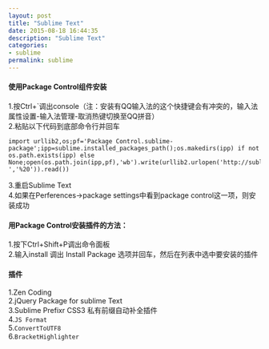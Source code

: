 ```yaml
---
layout: post
title: "Sublime Text"
date: 2015-08-18 16:44:35
description: "Sublime Text"
categories:
- sublime
permalink: sublime
---
```

#### 使用Package Control组件安装
1.按Ctrl+`调出console（注：安装有QQ输入法的这个快捷键会有冲突的，输入法属性设置-输入法管理-取消热键切换至QQ拼音）  
2.粘贴以下代码到底部命令行并回车  

```vim
import urllib2,os;pf='Package Control.sublime-package';ipp=sublime.installed_packages_path();os.makedirs(ipp) if not os.path.exists(ipp) else None;open(os.path.join(ipp,pf),'wb').write(urllib2.urlopen('http://sublime.wbond.net/'+pf.replace(' ','%20')).read())
```  

3.重启Sublime Text  
4.如果在Perferences->package settings中看到package control这一项，则安装成功  

#### 用Package Control安装插件的方法：
1.按下Ctrl+Shift+P调出命令面板  
2.输入install 调出 Install Package 选项并回车，然后在列表中选中要安装的插件

#### 插件
1.Zen Coding  
2.jQuery Package for sublime Text  
3.Sublime Prefixr CSS3 私有前缀自动补全插件  
4.`JS Format`  
5.`ConvertToUTF8`  
6.`BracketHighlighter`
